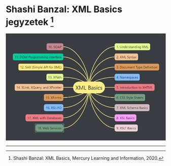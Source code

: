 # Shashi Banzal: XML Basics jegyzetek [^1]

![0](images/0.png)

---
[^1]: Shashi Banzal: XML Basics, Mercury Learning and Information, 2020.